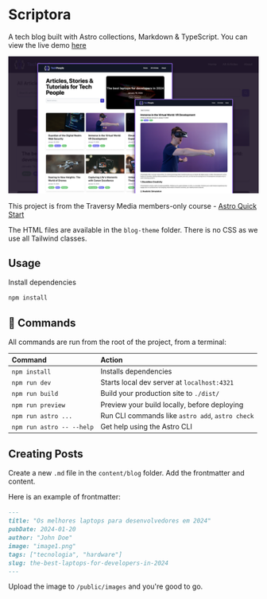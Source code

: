 # Scriptora

A tech blog built with Astro collections, Markdown & TypeScript. You can view the live demo [here](https://astro-blog-flame.vercel.app/)

<img src="/readme_images/scriptora.png" />

This project is from the Traversy Media members-only course - [Astro Quick Start](https://www.traversymedia.com/astro-quick-start)

The HTML files are available in the `blog-theme` folder. There is no CSS as we use all Tailwind classes.

## Usage

Install dependencies

```sh
npm install
```

## 🧞 Commands

All commands are run from the root of the project, from a terminal:

| Command                   | Action                                           |
| :------------------------ | :----------------------------------------------- |
| `npm install`             | Installs dependencies                            |
| `npm run dev`             | Starts local dev server at `localhost:4321`      |
| `npm run build`           | Build your production site to `./dist/`          |
| `npm run preview`         | Preview your build locally, before deploying     |
| `npm run astro ...`       | Run CLI commands like `astro add`, `astro check` |
| `npm run astro -- --help` | Get help using the Astro CLI                     |

## Creating Posts

Create a new `.md` file in the `content/blog` folder. Add the frontmatter and content.

Here is an example of frontmatter:

```md
---
title: "Os melhores laptops para desenvolvedores em 2024"
pubDate: 2024-01-20
author: "John Doe"
image: "image1.png"
tags: ["tecnologia", "hardware"]
slug: the-best-laptops-for-developers-in-2024
---
```

Upload the image to `/public/images` and you're good to go.
